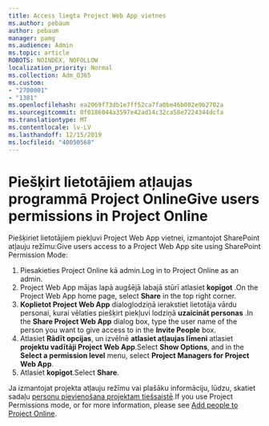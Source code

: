 ```yaml
---
title: Access liegta Project Web App vietnes
ms.author: pebaum
author: pebaum
manager: pamg
ms.audience: Admin
ms.topic: article
ROBOTS: NOINDEX, NOFOLLOW
localization_priority: Normal
ms.collection: Adm_O365
ms.custom:
- "2700001"
- "1381"
ms.openlocfilehash: ea2069f73db1e7ff52ca7fa0be46b002e9b2702a
ms.sourcegitcommit: 0f0186044a3597e42ad14c32ca58e7224344dcfa
ms.translationtype: MT
ms.contentlocale: lv-LV
ms.lasthandoff: 12/15/2019
ms.locfileid: "40050568"
---
```

# <a name="give-users-permissions-in-project-online"></a><span data-ttu-id="26a6b-102">Piešķirt lietotājiem atļaujas programmā Project Online</span><span class="sxs-lookup"><span data-stu-id="26a6b-102">Give users permissions in Project Online</span></span>

<span data-ttu-id="26a6b-103">Piešķiriet lietotājiem piekļuvi Project Web App vietnei, izmantojot SharePoint atļauju režīmu:</span><span class="sxs-lookup"><span data-stu-id="26a6b-103">Give users access to a Project Web App site using SharePoint Permission Mode:</span></span>

1. <span data-ttu-id="26a6b-104">Piesakieties Project Online kā admin.</span><span class="sxs-lookup"><span data-stu-id="26a6b-104">Log in to Project Online as an admin.</span></span>
2. <span data-ttu-id="26a6b-105">Project Web App mājas lapā augšējā labajā stūrī atlasiet **kopīgot** .</span><span class="sxs-lookup"><span data-stu-id="26a6b-105">On the Project Web App home page, select **Share** in the top right corner.</span></span>
3. <span data-ttu-id="26a6b-106">**Koplietot Project Web App** dialoglodziņā ierakstiet lietotāja vārdu personai, kurai vēlaties piešķirt piekļuvi lodziņā **uzaicināt personas** .</span><span class="sxs-lookup"><span data-stu-id="26a6b-106">In the **Share Project Web App** dialog box, type the user name of the person you want to give access to in the **Invite People** box.</span></span>
4. <span data-ttu-id="26a6b-107">Atlasiet **Rādīt opcijas**, un izvēlnē **atlasiet atļaujas līmeni** atlasiet **projektu vadītāji Project Web App**.</span><span class="sxs-lookup"><span data-stu-id="26a6b-107">Select **Show Options**, and in the **Select a permission level** menu, select **Project Managers for Project Web App**.</span></span>
5. <span data-ttu-id="26a6b-108">Atlasiet **kopīgot**.</span><span class="sxs-lookup"><span data-stu-id="26a6b-108">Select **Share**.</span></span>

<span data-ttu-id="26a6b-109">Ja izmantojat projekta atļauju režīmu vai plašāku informāciju, lūdzu, skatiet sadaļu [personu pievienošana projektam tiešsaistē](https://docs.microsoft.com/projectonline/step-2-add-people-to-project-online).</span><span class="sxs-lookup"><span data-stu-id="26a6b-109">If you use Project Permissions mode, or for more information, please see [Add people to Project Online](https://docs.microsoft.com/projectonline/step-2-add-people-to-project-online).</span></span>
